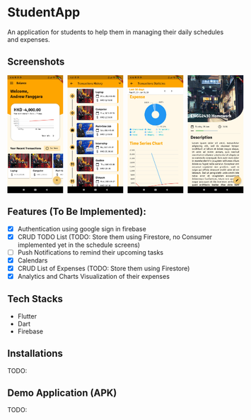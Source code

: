 # StudentApp

An application for students to help them in managing their daily schedules and expenses.

## Screenshots

<div style="display: flex; align-items: flex-start; justify-content: flex-start;">
  <img src="screenshots/1.jpg" width="25%">
  <img style="margin-left: 10px;" src="screenshots/2.jpg" width="25%">
  <img style="margin-left: 10px;" src="screenshots/3.jpg" width="25%">
  <img style="margin-left: 10px;" src="screenshots/4.jpg" width="25%">
</div>

## Features (To Be Implemented):

- [x] Authentication using google sign in firebase
- [x] CRUD TODO List (TODO: Store them using Firestore, no Consumer<T> implemented yet in the schedule screens)
- [ ] Push Notifications to remind their upcoming tasks
- [x] Calendars
- [x] CRUD List of Expenses (TODO: Store them using Firestore)
- [x] Analytics and Charts Visualization of their expenses

## Tech Stacks

- Flutter
- Dart
- Firebase

## Installations

TODO:

## Demo Application (APK)

TODO:
